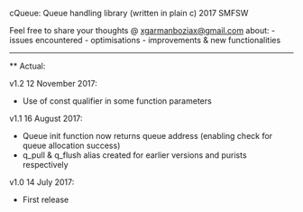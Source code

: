 cQueue: Queue handling library (written in plain c)
2017 SMFSW

Feel free to share your thoughts @ xgarmanboziax@gmail.com about:
	- issues encountered
	- optimisations
	- improvements & new functionalities

------------

** Actual:

v1.2	12 November 2017:
- Use of const qualifier in some function parameters

v1.1	16 August 2017:
- Queue init function now returns queue address (enabling check for queue allocation success)
- q_pull & q_flush alias created for earlier versions and purists respectively

v1.0	14 July 2017:
- First release
